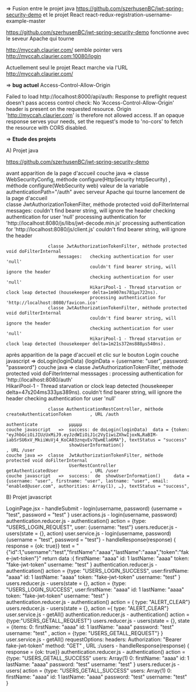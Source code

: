 =>  Fusion entre le projet java https://github.com/szerhusenBC/jwt-spring-security-demo et le projet React react-redux-registration-username-example-master

https://github.com/szerhusenBC/jwt-spring-security-demo fonctionne avec le seveur Apache qui tourne

http://myccah.claurier.com/ semble pointer vers http://myccah.claurier.com:10080/login

Actuellement seul le projet React marche via l'URL http://myccah.claurier.com/

=> **bug actuel**
Access-Control-Allow-Origin

Failed to load http://localhost:8000/api/auth: Response to preflight request doesn't pass access control check: No 'Access-Control-Allow-Origin' header is present on the requested resource. Origin 'http://myccah.claurier.com' is therefore not allowed access. If an opaque response serves your needs, set the request's mode to 'no-cors' to fetch the resource with CORS disabled.

=>  **Etude des projets**

A) Projet java

https://github.com/szerhusenBC/jwt-spring-security-demo

avant apparition de la page d'accueil
    couche java =>  classe WebSecurityConfig,           méthode  configure(HttpSecurity httpSecurity) 
                                            ,           méthode  configure(WebSecurity web)
                                                            valeur de la variable authenticationPath="/auth" avec serveur Apache qui tourne
lancement de la page d'accueil                                            
                    classe JwtAuthorizationTokenFilter, méthode protected void doFilterInternal
                        messages:   couldn't find bearer string, will ignore the header
                                    checking authentication for user 'null'
                                    processing authentication for 'http://localhost:8080/js/libs/jwt-decode.min.js'
                                    processing authentication for 'http://localhost:8080/js/client.js'
                                    couldn't find bearer string, will ignore the header
                                    
                    classe JwtAuthorizationTokenFilter, méthode protected void doFilterInternal
                        messages:   checking authentication for user 'null' 
                                    couldn't find bearer string, will ignore the header
                                    checking authentication for user 'null'  
                                    HikariPool-1 - Thread starvation or clock leap detected (housekeeper delta=1m907ms781µs722ns).
                                    processing authentication for 'http://localhost:8080/favicon.ico'
                    classe JwtAuthorizationTokenFilter, méthode protected void doFilterInternal
                                    couldn't find bearer string, will ignore the header
                                    checking authentication for user 'null'
                                    HikariPool-1 - Thread starvation or clock leap detected (housekeeper delta=1m21s372ms888µs540ns).
                          
après apparition de la page d'accueil et clic sur le bouton Login
    couche javascript   =>  doLogin(loginData) {loginData = {username: "user", password: "password"}
    couche java =>  classe JwtAuthorizationTokenFilter, méthode     protected void doFilterInternal
                        messsages :     processing authentication for 'http://localhost:8080/auth'        
                                        HikariPool-1 - Thread starvation or clock leap detected (housekeeper delta=47s204ms333µs389ns).
                                        couldn't find bearer string, will ignore the header
                                        checking authentication for user 'null'
                                        
                    classe AuthenticationRestController, méthode    createAuthenticationToken       , URL /auth
                                                                    authenticate            µµµµµ    
    couche javascript   =>  success: de doLogin(loginData)  data = {token: "eyJhbGciOiJIUzUxMiJ9.eyJzdWIiOiJ1c2VyIiwiZXhwIjoxN…RaBIM-iabSrSU6xV_MkiiWuVj4_KoCA03znqvEv7EwmEla6MA"}, textStatus = "success"
                            showUserInformation()                                                   , URL /user
    couche java =>  classe  JwtAuthorizationTokenFilter, méthode    protected void doFilterInternal
                            UserRestController                      getAuthenticatedUser            , URL /user
    couche javascript   =>  success:  de  showUserInformation()     data = {username: "user", firstname: "user", lastname: "user", email: "enabled@user.com", authorities: Array(1), …}, textStatus = "success", 

B) Projet javascript

LoginPage.jsx               - handleSubmit
                            - login(username, password) {username = "test", password = "test" }
user.actions.js             - login(username, password)
authentication.reducer.js   - authentication()  action = {type: "USERS_LOGIN_REQUEST", user: {username: "test"}
users.reducer.js            - users(state = {}, action)
user.service.js             - login(username, password)  {username = "test", password = "test"}
                            -  handleResponse(response)  {  response = {ok: true}}
                            text = "{"id":1,"username":"test","firstName":"aaaa","lastName":"aaaa","token":"fake-jwt-token"}"
                            return data :{
                                firstName: "aaaa"
                                id: 1
                                lastName: "aaaa"
                                token: "fake-jwt-token"
                                username: "test"
                                }
authentication.reducer.js   - authentication()  action = {type: "USERS_LOGIN_SUCCESS", user:firstName: "aaaa"
                                                                                            id: 1
                                                                                            lastName: "aaaa"
                                                                                            token: "fake-jwt-token"
                                                                                            username: "test"        }
users.reducer.js            - users(state = {}, action = {type: "USERS_LOGIN_SUCCESS", user:firstName: "aaaa"
                                                                                            id: 1
                                                                                            lastName: "aaaa"
                                                                                            token: "fake-jwt-token"
                                                                                            username: "test"        }                                                                                            
authentication.reducer.js   - authentication()  action = { type: "ALERT_CLEAR"}                           
users.reducer.js            - users(state = {}, action ={ type: "ALERT_CLEAR"}  
user.service.js             - getAll() 
authentication.reducer.js   - authentication()  action = {type:"USERS_GETALL_REQUEST"}
users.reducer.js            - users(state = {}, state = {items: 0:
                                                                firstName: "aaaa"
                                                                id: 1
                                                                lastName: "aaaa"
                                                                password: "test"
                                                                username: "test" , action = {type: "USERS_GETALL_REQUEST"}  }
user.service.js             - getAll()      requestOptions:
                                            headers:
                                            Authorization: "Bearer fake-jwt-token"
                                            method: "GET"                           , URL :/users
                            -  handleResponse(response)  {  response = {ok: true}}
authentication.reducer.js   - authentication()  action = {type: "USERS_GETALL_SUCCESS"
                                                            users: Array(1)
                                                            0:
                                                            firstName: "aaaa"
                                                            id: 1
                                                            lastName: "aaaa"
                                                            password: "test"
                                                            username: "test"  }
users.reducer.js            - users(            action = {type: "USERS_GETALL_SUCCESS"
                                                          users: Array(1)
                                                           0:
                                                           firstName: "aaaa"
                                                           id: 1
                                                           lastName: "aaaa"
                                                           password: "test"
                                                           username: "test"  }                                                       
                                                            
                                                            
